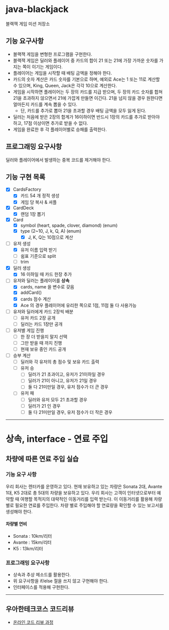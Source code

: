 # java-blackjack
블랙잭 게임 미션 저장소

## 기능 요구사항
- 블랙잭 게임을 변형한 프로그램을 구현한다. 
- 블랙잭 게임은 딜러와 플레이어 중 카드의 합이 21 또는 21에 가장 가까운 숫자를 가지는 쪽이 이기는 게임이다.
- 플레이어는 게임을 시작할 때 배팅 금액을 정해야 한다. 
- 카드의 숫자 계산은 카드 숫자를 기본으로 하며, 예외로 Ace는 1 또는 11로 계산할 수 있으며, King, Queen, Jack은 각각 10으로 계산한다.
- 게임을 시작하면 플레이어는 두 장의 카드를 지급 받으며, 두 장의 카드 숫자를 합쳐 21을 초과하지 않으면서 21에 가깝게 만들면 이긴다. 21을 넘지 않을 경우 원한다면 얼마든지 카드를 계속 뽑을 수 있다. 
    - 단, 카드를 추가로 뽑아 21을 초과할 경우 배팅 금액을 모두 잃게 된다.
- 딜러는 처음에 받은 2장의 합계가 16이하이면 반드시 1장의 카드를 추가로 받아야 하고, 17점 이상이면 추가로 받을 수 없다.
- 게임을 완료한 후 각 플레이어별로 승패를 출력한다.

## 프로그래밍 요구사항
딜러와 플레이어에서 발생하는 중복 코드를 제거해야 한다.

## 기능 구현 목록
- [x] CardsFactory 
    - [x] 카드 54 개 정적 생성
    - [x] 게임 당 복사 & 셔플
- [x] CardDeck
    - [x] 랜덤 1장 뽑기
- [x] Card
     - [x] symbol (heart, spade, clover, diamond) (enum)
     - [x] type (2~10, J, k, Q, A) (enum)
        - [x] J, K, Q는 10점으로 계산
- [ ] 유저 생성
    - [x] 유저 이름 입력 받기 
    - [ ] 쉼표 기준으로 split
    - [ ] trim
- [x] 딜러 생성
    - [x] 16 이하일 때 카드 한장 추가
- [ ] 유저와 딜러는 플레이어를 **상속** 
    - [x] cards, name 을 변수로 갖음
    - [x] addCard()
    - [x] cards 점수 계산
    - [x] Ace 의 경우 플레이어에 유리한 쪽으로 1점, 11점 둘 다 사용가능
- [ ] 유저와 딜러에게 카드 2장씩 배분
    - [ ] 유저 카드 2장 공개
    - [ ] 딜러는 카드 1장만 공개
- [ ] 유저별 게임 진행
    - [ ] 한 장 더 받을지 말지 선택
    - [ ] 그만 받을 때 까지 진행
    - [ ] 현재 보유 중인 카드 공개
- [ ] 승부 계산
    - [ ] 딜러와 각 유저의 총 점수 및 보유 카드 출력
    - [ ] 유저 승
        - [ ] 딜러가 21 초과이고, 유저가 21이하일 경우
        - [ ] 딜러가 21이 아니고, 유저가 21일 경우
        - [ ] 둘 다 21미만일 경우, 유저 점수가 더 큰 경우
    - [ ] 유저 패
        - [ ] 딜러와 유저 모두 21 초과할 경우
        - [ ] 딜러가 21 인 경우
        - [ ] 둘 다 21미만일 경우, 유저 점수가 더 작은 경우

---
# 상속, interface - 연료 주입
## 차량에 따른 연료 주입 실습
### 기능 요구 사항
우리 회사는 렌터카를 운영하고 있다. 현재 보유하고 있는 차량은 Sonata 2대, Avante 1대, K5 2대로 총 5대의 차량을 보유하고 있다.
우리 회사는 고객이 인터넷으로부터 예약할 때 여행할 목적지의 대략적인 이동거리를 입력 받는다. 이 이동거리를 활용해 차량 별로 필요한 연료를 주입한다.
차량 별로 주입해야 할 연료량을 확인할 수 있는 보고서를 생성해야 한다.

#### 차량별 연비
* Sonata : 10km/리터
* Avante : 15km/리터
* K5 : 13km/리터

### 프로그래밍 요구사항
* 상속과 추상 메소드를 활용한다.
* 위 요구사항을 if/else 절을 쓰지 않고 구현해야 한다.
* 인터페이스를 적용해 구현한다.

---
## 우아한테크코스 코드리뷰
* [온라인 코드 리뷰 과정](https://github.com/woowacourse/woowacourse-docs/blob/master/maincourse/README.md)